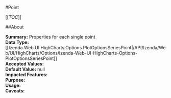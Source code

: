 #Point

[[_TOC_]]

##About

**Summary:**  Properties for each single point   
**Data Type:** [[Izenda.Web.UI.HighCharts.Options.PlotOptionsSeriesPoint|/API/Izenda/Web/UI/HighCharts/Options/Izenda-Web-UI-HighCharts-Options-PlotOptionsSeriesPoint]]  
**Accepted Values:**   
**Default Value:** null  
**Impacted Features:**   
**Purpose:**   
**Usage:**   
**Caveats:**   

